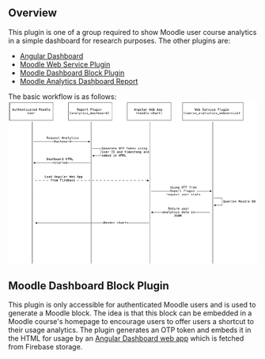 ## Overview
This plugin is one of a group required to show Moodle user course analytics in a simple dashboard for research purposes.
The other plugins are:
* [Angular Dashboard](https://github.com/jojjovelander/moodle-charts)
* [Moodle Web Service Plugin](https://github.com/jojjovelander/course_statistics_webservice)
* [Moodle Dashboard Block Plugin](https://github.com/jojjovelander/course_analytics/)
* [Moodle Analytics Dashboard Report](https://github.com/jojjovelander/analytics_dashboard)

The basic workflow is as follows:
![Overview Image](https://raw.githubusercontent.com/jojjovelander/course_statistics_webservice/develop/overview.png)

## Moodle Dashboard Block Plugin
This plugin is only accessible for authenticated Moodle users and is used to generate a Moodle block.  The idea is that this block can be embedded in a Moodle course's homepage to encourage users to offer users a shortcut to their usage analytics.  The plugin generates an OTP token and embeds it in the HTML for usage by an [Angular Dashboard web app](https://github.com/jojjovelander/moodle-charts) which is fetched from Firebase storage.
